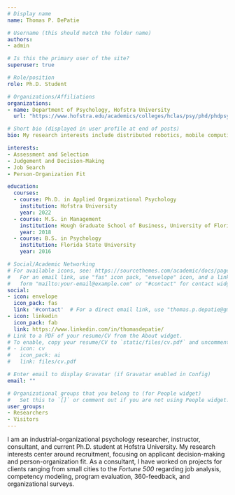 ```yaml
---
# Display name
name: Thomas P. DePatie

# Username (this should match the folder name)
authors:
- admin

# Is this the primary user of the site?
superuser: true

# Role/position
role: Ph.D. Student

# Organizations/Affiliations
organizations:
- name: Department of Psychology, Hofstra University
  url: "https://www.hofstra.edu/academics/colleges/hclas/psy/phd/phdpsy_about.html"

# Short bio (displayed in user profile at end of posts)
bio: My research interests include distributed robotics, mobile computing and programmable matter.

interests:
- Assessment and Selection
- Judgement and Decision-Making
- Job Search
- Person-Organization Fit

education:
  courses:
  - course: Ph.D. in Applied Organizational Psychology
    institution: Hofstra University
    year: 2022
  - course: M.S. in Management
    institution: Hough Graduate School of Business, University of Florida
    year: 2018
  - course: B.S. in Psychology
    institution: Florida State University
    year: 2016

# Social/Academic Networking
# For available icons, see: https://sourcethemes.com/academic/docs/page-builder/#icons
#   For an email link, use "fas" icon pack, "envelope" icon, and a link in the
#   form "mailto:your-email@example.com" or "#contact" for contact widget.
social:
- icon: envelope
  icon_pack: fas
  link: '#contact'  # For a direct email link, use "thomas.p.depatie@gmail.com".
- icon: linkedin
  icon_pack: fab
  link: https://www.linkedin.com/in/thomasdepatie/
# Link to a PDF of your resume/CV from the About widget.
# To enable, copy your resume/CV to `static/files/cv.pdf` and uncomment the lines below.
# - icon: cv
#   icon_pack: ai
#   link: files/cv.pdf

# Enter email to display Gravatar (if Gravatar enabled in Config)
email: ""

# Organizational groups that you belong to (for People widget)
#   Set this to `[]` or comment out if you are not using People widget.
user_groups:
- Researchers
- Visitors
---
```


I am an industrial-organizational psychology researcher, instructor, consultant, and current Ph.D. student at Hofstra University. My research interests center around recruitment, focusing on applicant decision-making and person-organization fit. As a consultant, I have worked on projects for clients ranging from small cities to the *Fortune 500* regarding job analysis, competency modeling, program evaluation, 360-feedback, and organizational surveys.
